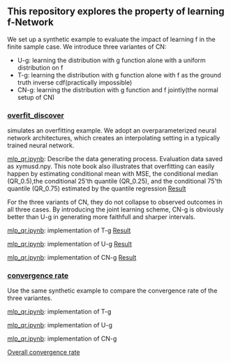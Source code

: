 ## This repository explores the property of learning f-Network

We set up a synthetic example to evaluate the impact of learning f in the finite sample case. 
We introduce three variantes of CN: 

* U-g: learning the distribution with g function alone with a uniform distribution on f
* T-g: learning the distribution with g function alone with f as the ground truth inverse cdf(practically impossible) 
* CN-g: learning the distribution with g function and f jointly(the normal setup of CN)


### [overfit_discover](https://github.com/thuizhou/Collaborating-Networks/tree/main/property%20of%20learning%20f/overfit_discover) 
simulates an overfitting example. We adopt an overparameterized neural network architectures, which creates an interpolating setting in a typically trained neural network.

[mlp_qr.ipynb](https://github.com/thuizhou/Collaborating-Networks/tree/main/property%20of%20learning%20f/overfit_discover): Describe the data generating process. Evaluation data saved as xymusd.npy.
This note book also illustrates that overfitting can easily happen by
estimating conditional mean with MSE, the conditional median (QR\_0.5),the conditional 25'th quantile (QR_0.25), and the conditional 75'th quantile (QR_0.75) estimated by the quantile regression
[Result](https://github.com/thuizhou/Collaborating-Networks/blob/main/property%20of%20learning%20f/overfit_discover/pt_mseqr.pdf)

For the three variants of CN, they do not collapse to observed outcomes in all three cases.
By introducing the joint learning scheme, CN-g is obviously better than U-g in generating more faithfull and sharper intervals. 

[mlp_qr.ipynb](https://github.com/thuizhou/Collaborating-Networks/blob/main/property%20of%20learning%20f/overfit_discover/Tg.ipynb): implementation of T-g
[Result](https://github.com/thuizhou/Collaborating-Networks/blob/main/property%20of%20learning%20f/overfit_discover/dist_gc.pdf)


[mlp_qr.ipynb](https://github.com/thuizhou/Collaborating-Networks/blob/main/property%20of%20learning%20f/overfit_discover/Ug.ipynb): implementation of U-g
[Result](https://github.com/thuizhou/Collaborating-Networks/blob/main/property%20of%20learning%20f/overfit_discover/dist_gd.pdf)


[mlp_qr.ipynb](https://github.com/thuizhou/Collaborating-Networks/blob/main/property%20of%20learning%20f/overfit_discover/CNg.ipynb): implementation of CN-g
[Result](https://github.com/thuizhou/Collaborating-Networks/blob/main/property%20of%20learning%20f/overfit_discover/dist_gf.pdf)


### [convergence rate](https://github.com/thuizhou/Collaborating-Networks/tree/main/property%20of%20learning%20f/convergence%20rate) 
Use the same synthetic example to compare the convergence rate of the three variantes.


[mlp_qr.ipynb](https://github.com/thuizhou/Collaborating-Networks/blob/main/property%20of%20learning%20f/convergence%20rate/Tg_converge.ipynb): implementation of T-g

[mlp_qr.ipynb](https://github.com/thuizhou/Collaborating-Networks/blob/main/property%20of%20learning%20f/convergence%20rate/Ug_converge.ipynb): implementation of U-g


[mlp_qr.ipynb](https://github.com/thuizhou/Collaborating-Networks/blob/main/property%20of%20learning%20f/convergence%20rate/CNg_converge.ipynb): implementation of CN-g

[Overall convergence rate](https://github.com/thuizhou/Collaborating-Networks/blob/main/property%20of%20learning%20f/convergence%20rate/conv.pdf)


